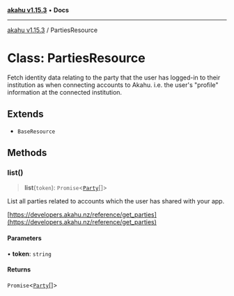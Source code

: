 [**akahu v1.15.3**](../README.md) • **Docs**

***

[akahu v1.15.3](../README.md) / PartiesResource

# Class: PartiesResource

Fetch identity data relating to the party that the user has logged-in to
their institution as when connecting accounts to Akahu. i.e. the user's
"profile" information at the connected institution.

## Extends

- `BaseResource`

## Methods

### list()

> **list**(`token`): `Promise`\<[`Party`](../type-aliases/Party.md)[]\>

List all parties related to accounts which the user has shared with your
app.

[https://developers.akahu.nz/reference/get_parties](https://developers.akahu.nz/reference/get_parties)

#### Parameters

• **token**: `string`

#### Returns

`Promise`\<[`Party`](../type-aliases/Party.md)[]\>
